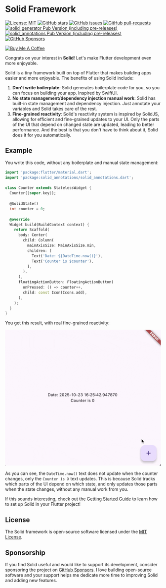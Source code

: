 # Solid Framework

[![License: MIT](https://img.shields.io/badge/license-MIT-purple.svg)](https://github.com/nank1ro/solid/blob/main/LICENSE)
[![GitHub stars](https://img.shields.io/github/stars/nank1ro/solid)](https://gitHub.com/nank1ro/solid/stargazers/)
[![GitHub issues](https://img.shields.io/github/issues/nank1ro/solid)](https://gitHub.com/nank1ro/solid/issues/)
[![GitHub pull-requests](https://img.shields.io/github/issues-pr/nank1ro/solid.svg)](https://gitHub.com/nank1ro/solid/pull/)
[![solid_generator Pub Version (including pre-releases)](https://img.shields.io/pub/v/solid_generator?include_prereleases&label=solid_generator)](https://pub.dev/packages/solid_generator)
[![solid_annotations Pub Version (including pre-releases)](https://img.shields.io/pub/v/solid_annotations?include_prereleases&label=solid_annotations)](https://pub.dev/packages/solid_annotations)
[![GitHub Sponsors](https://img.shields.io/github/sponsors/nank1ro)](https://github.com/sponsors/nank1ro)

<a href="https://www.buymeacoffee.com/nank1ro" target="_blank"><img src="https://cdn.buymeacoffee.com/buttons/default-orange.png" alt="Buy Me A Coffee" height="41" width="174"></a>

Congrats on your interest in **Solid**! Let's make Flutter development even more enjoyable.

Solid is a tiny framework built on top of Flutter that makes building apps easier and more enjoyable.
The benefits of using Solid include:
1. **Don't write boilerplate**: Solid generates boilerplate code for you, so you can focus on building your app. Inspired by SwiftUI.
2. **No state management/dependency injection manual work**: Solid has built-in state management and dependency injection. Just annotate your variables and Solid takes care of the rest.
3. **Fine-grained reactivity**: Solid's reactivity system is inspired by SolidJS, allowing for efficient and fine-grained updates to your UI. Only the parts of the UI that depend on changed state are updated, leading to better performance. And the best is that you don't have to think about it, Solid does it for you automatically.

## Example

You write this code, without any boilerplate and manual state management:

```dart
import 'package:flutter/material.dart';
import 'package:solid_annotations/solid_annotations.dart';

class Counter extends StatelessWidget {
  Counter({super.key});

  @SolidState()
  int counter = 0;

  @override
  Widget build(BuildContext context) {
    return Scaffold(
      body: Center(
        child: Column(
          mainAxisSize: MainAxisSize.min,
          children: [
            Text('Date: ${DateTime.now()}'),
            Text('Counter is $counter'),
          ],
        ),
      ),
      floatingActionButton: FloatingActionButton(
        onPressed: () => counter++,
        child: const Icon(Icons.add),
      ),
    );
  }
}
```

You get this result, with real fine-grained reactivity:

[![Demo of Solid fine-grained reactivity](./docs/src/assets/solid_demo.gif)](../../assets/solid_demo.gif)

As you can see, the `DateTime.now()` text does not update when the counter changes, only the `Counter is X` text updates. This is because Solid tracks which parts of the UI depend on which state, and only updates those parts when the state changes, without any manual work from you.

If this sounds interesting, check out the [Getting Started Guide](https://solid.mariuti.com/guides/getting-started) to learn how to set up Solid in your Flutter project!

## License

The Solid framework is open-source software licensed under the [MIT License](./LICENSE).

## Sponsorship

If you find Solid useful and would like to support its development, consider sponsoring the project on [GitHub Sponsors](https://github.com/sponsors/nank1ro/).
I love building open-source software and your support helps me dedicate more time to improving Solid and adding new features.
